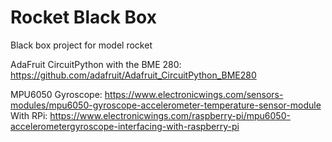 # Rocket Black Box
Black box project for model rocket

AdaFruit CircuitPython with the BME 280:
https://github.com/adafruit/Adafruit_CircuitPython_BME280

MPU6050 Gyroscope: https://www.electronicwings.com/sensors-modules/mpu6050-gyroscope-accelerometer-temperature-sensor-module
With RPi: https://www.electronicwings.com/raspberry-pi/mpu6050-accelerometergyroscope-interfacing-with-raspberry-pi

